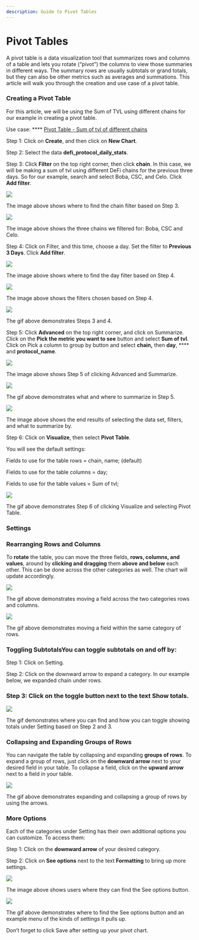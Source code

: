 ```yaml
---
description: Guide to Pivot Tables
---
```


# Pivot Tables

A pivot table is a data visualization tool that summarizes rows and columns of a table and lets you rotate (“pivot”) the columns to view those summaries in different ways. The summary rows are usually subtotals or grand totals, but they can also be other metrics such as averages and summations. This article will walk you through the creation and use case of a pivot table.

### Creating a Pivot Table <a href="#_py3gafnigb7t" id="_py3gafnigb7t"></a>

For this article, we will be using the Sum of TVL using different chains for our example in creating a pivot table.

Use case: \*\*\*\* [Pivot Table - Sum of tvl of different chains](https://www.footprint.network/chart/Use-case%3A-Pivot-Table-Sum-of-tvl-of-different-chains-fp-17534)

Step 1: Click on **Create**, and then click on **New Chart**.

Step 2: Select the data **defi\_protocol\_daily\_stats**.

Step 3: Click **Filter** on the top right corner, then click **chain**. In this case, we will be making a sum of tvl using different DeFi chains for the previous three days. So for our example, search and select Boba, CSC, and Celo. Click **Add filter**.

![](<../../../.gitbook/assets/0 (17)>)

The image above shows where to find the chain filter based on Step 3.

![](<../../../.gitbook/assets/1 (16)>)

The image above shows the three chains we filtered for: Boba, CSC and Celo.

Step 4: Click on Filter, and this time, choose a day. Set the filter to **Previous 3 Days**. Click **Add filter**.

![](<../../../.gitbook/assets/2 (6)>)

The image above shows where to find the day filter based on Step 4.

![](<../../../.gitbook/assets/3 (1)>)

The image above shows the filters chosen based on Step 4.

![](<../../../.gitbook/assets/4 (7)>)

The gif above demonstrates Steps 3 and 4.

Step 5: Click **Advanced** on the top right corner, and click on Summarize. Click on the **Pick the metric you want to see** button and select **Sum of tvl**. Click on Pick a column to group by button and select **chain,** then **day**, \*\*\*\* and **protocol\_name**.

![](<../../../.gitbook/assets/5 (5)>)

The image above shows Step 5 of clicking Advanced and Summarize.

![](<../../../.gitbook/assets/6 (13)>)

The gif above demonstrates what and where to summarize in Step 5.

![](<../../../.gitbook/assets/7 (11)>)

The image above shows the end results of selecting the data set, filters, and what to summarize by.

Step 6: Click on **Visualize**, then select **Pivot Table**.

You will see the default settings:

Fields to use for the table rows = chain, name; (default)

Fields to use for the table columns = day;

Fields to use for the table values = Sum of tvl;

![](<../../../.gitbook/assets/8 (3)>)

The gif above demonstrates Step 6 of clicking Visualize and selecting Pivot Table.

### Settings <a href="#_acfgvchavk9l" id="_acfgvchavk9l"></a>

### Rearranging Rows and Columns <a href="#_bk4nlir6slwq" id="_bk4nlir6slwq"></a>

To **rotate** the table, you can move the three fields, **rows, columns, and values**, around by **clicking and dragging** them **above and below** each other. This can be done across the other categories as well. The chart will update accordingly.

![](<../../../.gitbook/assets/9 (2)>)

The gif above demonstrates moving a field across the two categories rows and columns.

![](<../../../.gitbook/assets/10 (4)>)

The gif above demonstrates moving a field within the same category of rows.

### Toggling SubtotalsYou can toggle subtotals on and off by: <a href="#_y5vima65nngz" id="_y5vima65nngz"></a>

Step 1: Click on Setting.

Step 2: Click on the downward arrow to expand a category. In our example below, we expanded chain under rows.

### Step 3: Click on the toggle button next to the text Show totals. <a href="#_y5vima65nngz" id="_y5vima65nngz"></a>

![](<../../../.gitbook/assets/11 (1)>)

The gif demonstrates where you can find and how you can toggle showing totals under Setting based on Step 2 and 3.

### Collapsing and Expanding Groups of Rows <a href="#_wbetvfs9uz10" id="_wbetvfs9uz10"></a>

You can navigate the table by collapsing and expanding **groups of rows**. To expand a group of rows, just click on the **downward arrow** next to your desired field in your table. To collapse a field, click on the **upward arrow** next to a field in your table.

![](<../../../.gitbook/assets/12 (7)>)

The gif above demonstrates expanding and collapsing a group of rows by using the arrows.

### More Options <a href="#_ucubs5sapgyi" id="_ucubs5sapgyi"></a>

Each of the categories under Setting has their own additional options you can customize. To access them:

Step 1: Click on the **downward arrow** of your desired category.

Step 2: Click on **See options** next to the text **Formatting** to bring up more settings.

![](<../../../.gitbook/assets/13 (4)>)

The image above shows users where they can find the See options button.

![](<../../../.gitbook/assets/14 (4)>)

The gif above demonstrates where to find the See options button and an example menu of the kinds of settings it pulls up.

Don’t forget to click Save after setting up your pivot chart.
